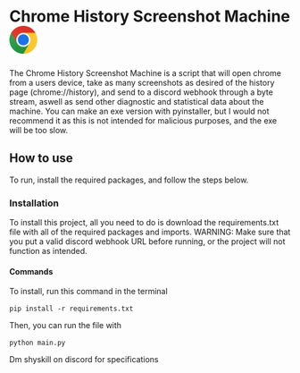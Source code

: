 # Chrome History Screenshot Machine <img src="chromelogo.png" alt="Chrome logo" width="50" height="50">

The Chrome History Screenshot Machine is a script that will open chrome from a users device, take as many screenshots as desired of the history page (chrome://history), and send to a discord webhook through a byte stream, aswell as send other diagnostic and statistical data about the machine. You can make an exe version with pyinstaller, but I would not recommend it as this is not intended for malicious purposes, and the exe will be too slow.

## How to use

To run, install the required packages, and follow the steps below.

### Installation

To install this project, all you need to do is download the requirements.txt file with all of the required packages and imports.
WARNING: Make sure that you put a valid discord webhook URL before running, or the project will not function as intended.

#### Commands
To install, run this command in the terminal
```shell
pip install -r requirements.txt
```
Then, you can run the file with
```shell
python main.py
```

Dm shyskill on discord for specifications
